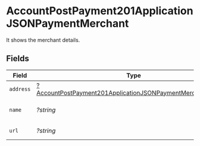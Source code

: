 # AccountPostPayment201ApplicationJSONPaymentMerchant

It shows the merchant details.


## Fields

| Field                                                                                                                                                | Type                                                                                                                                                 | Required                                                                                                                                             | Description                                                                                                                                          | Example                                                                                                                                              |
| ---------------------------------------------------------------------------------------------------------------------------------------------------- | ---------------------------------------------------------------------------------------------------------------------------------------------------- | ---------------------------------------------------------------------------------------------------------------------------------------------------- | ---------------------------------------------------------------------------------------------------------------------------------------------------- | ---------------------------------------------------------------------------------------------------------------------------------------------------- |
| `address`                                                                                                                                            | [?AccountPostPayment201ApplicationJSONPaymentMerchantAddress](../../models/operations/AccountPostPayment201ApplicationJSONPaymentMerchantAddress.md) | :heavy_minus_sign:                                                                                                                                   | Merchant address.                                                                                                                                    |                                                                                                                                                      |
| `name`                                                                                                                                               | *?string*                                                                                                                                            | :heavy_minus_sign:                                                                                                                                   | Name of the merchant.                                                                                                                                | John Doe                                                                                                                                             |
| `url`                                                                                                                                                | *?string*                                                                                                                                            | :heavy_minus_sign:                                                                                                                                   | URL of the merchant.                                                                                                                                 | https://acmecorp.com                                                                                                                                 |